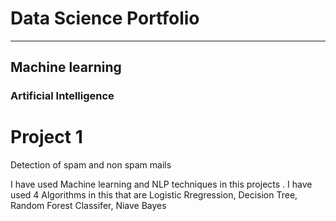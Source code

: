 
# Data Science Portfolio
---
## Machine learning

### Artificial Intelligence

# Project 1

Detection of spam and non spam mails

I have used Machine learning and NLP techniques in this projects . I have used 4 Algorithms in this that are Logistic Rregression, Decision Tree, Random Forest Classifer, Niave Bayes

<center> <img src="C:/Users/DELL/Downloads/spam_img.jpeg
## Project 2

Bake A Wish 

 This uses Asp.net techniques for getting all the bakery shops onto asingle portal
